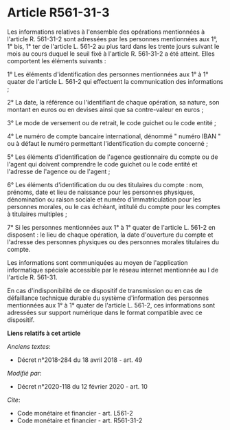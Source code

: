 # Article R561-31-3

Les informations relatives à l'ensemble des opérations mentionnées à l'article R. 561-31-2  sont adressées par les personnes
mentionnées aux 1°, 1° bis, 1° ter de l'article L. 561-2 au plus tard dans les trente jours suivant le mois au cours duquel
le seuil fixé à l'article R. 561-31-2 a été atteint. Elles comportent les éléments suivants :

1° Les éléments d'identification des personnes mentionnées aux 1° à 1° quater de l'article L. 561-2 qui effectuent la
communication des informations ;

2° La date, la référence ou l'identifiant de chaque opération, sa nature, son montant en euros ou en devises ainsi que sa
contre-valeur en euros ;

3° Le mode de versement ou de retrait, le code guichet ou le code entité ;

4° Le numéro de compte bancaire international, dénommé " numéro IBAN " ou à défaut le numéro permettant l'identification du
compte concerné ;

5° Les éléments d'identification de l'agence gestionnaire du compte ou de l'agent qui doivent comprendre le code guichet ou
le code entité et l'adresse de l'agence ou de l'agent ;

6° Les éléments d'identification du ou des titulaires du compte : nom, prénoms, date et lieu de naissance pour les personnes
physiques, dénomination ou raison sociale et numéro d'immatriculation pour les personnes morales, ou le cas échéant, intitulé
du compte pour les comptes à titulaires multiples ;

7° Si les personnes mentionnées aux 1° à 1° quater de l'article L. 561-2 en disposent : le lieu de chaque opération, la date
d'ouverture du compte et l'adresse des personnes physiques ou des personnes morales titulaires du compte.

Les informations sont communiquées au moyen de l'application informatique spéciale accessible par le réseau internet
mentionnée au I de l'article R. 561-31. 

En cas d'indisponibilité de ce dispositif de transmission ou en cas de défaillance technique durable du système d'information
des personnes mentionnées aux 1° à 1° quater de l'article L. 561-2, ces informations sont adressées sur support numérique
dans le format compatible avec ce dispositif.

**Liens relatifs à cet article**

_Anciens textes_:

  - Décret n°2018-284 du 18 avril 2018 - art. 49

_Modifié par_:

  - Décret n°2020-118 du 12 février 2020 - art. 10

_Cite_:

  - Code monétaire et financier - art. L561-2
  - Code monétaire et financier - art. R561-31-2
